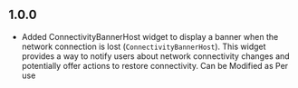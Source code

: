 ## 1.0.0

* Added ConnectivityBannerHost widget to display a banner when the network connection is lost (`ConnectivityBannerHost`). This widget provides a way to notify users about network connectivity changes and potentially offer actions to restore connectivity. Can be Modified as Per use
